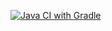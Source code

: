 [![Java CI with Gradle](https://github.com/HeavensFeel03/Zadnie5_1/actions/workflows/gradle.yml/badge.svg)](https://github.com/HeavensFeel03/Zadnie5_1/actions/workflows/gradle.yml)
